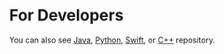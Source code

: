 For Developers
============
You can also see [Java](https://github.com/starlangsoftware/DataStructure), [Python](https://github.com/starlangsoftware/DataStructure-Py), [Swift](https://github.com/starlangsoftware/DataStructure-Swift), or [C++](https://github.com/starlangsoftware/DataStructure-CPP) repository.

